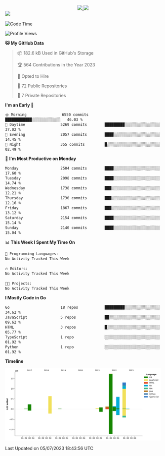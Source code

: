 <div align="center">
  <a href="https://github.com/arielsrv">
    <img height="180em" src="https://github-readme-stats.vercel.app/api?username=arielsrv&show_icons=true&theme=radical&include_all_commits=true&count_private=true"/>
    <img height="180em" src="https://github-readme-stats.vercel.app/api/top-langs/?username=arielsrv&layout=compact&langs_count=10&theme=radical"/>
 </a>
</div>

<div>
  <a href="https://www.linkedin.com/in/arielpineiro/" target="_blank">
    <img src="https://img.shields.io/badge/-LinkedIn-%230077B5?style=for-the-badge&logo=linkedin&logoColor=white" target="_blank">
  </a>
</div>

<!--START_SECTION:waka-->
![Code Time](http://img.shields.io/badge/Code%20Time-0%20secs-blue)

![Profile Views](http://img.shields.io/badge/Profile%20Views-1-blue)

**🐱 My GitHub Data** 

> 📦 182.6 kB Used in GitHub's Storage 
 > 
> 🏆 564 Contributions in the Year 2023
 > 
> 💼 Opted to Hire
 > 
> 📜 72 Public Repositories 
 > 
> 🔑 7 Private Repositories 
 > 
**I'm an Early 🐤** 

```text
🌞 Morning                6550 commits        ████████████░░░░░░░░░░░░░   46.03 % 
🌆 Daytime                5269 commits        █████████░░░░░░░░░░░░░░░░   37.02 % 
🌃 Evening                2057 commits        ████░░░░░░░░░░░░░░░░░░░░░   14.45 % 
🌙 Night                  355 commits         █░░░░░░░░░░░░░░░░░░░░░░░░   02.49 % 
```
📅 **I'm Most Productive on Monday** 

```text
Monday                   2504 commits        ████░░░░░░░░░░░░░░░░░░░░░   17.60 % 
Tuesday                  2098 commits        ████░░░░░░░░░░░░░░░░░░░░░   14.74 % 
Wednesday                1738 commits        ███░░░░░░░░░░░░░░░░░░░░░░   12.21 % 
Thursday                 1730 commits        ███░░░░░░░░░░░░░░░░░░░░░░   12.16 % 
Friday                   1867 commits        ███░░░░░░░░░░░░░░░░░░░░░░   13.12 % 
Saturday                 2154 commits        ████░░░░░░░░░░░░░░░░░░░░░   15.14 % 
Sunday                   2140 commits        ████░░░░░░░░░░░░░░░░░░░░░   15.04 % 
```


📊 **This Week I Spent My Time On** 

```text
💬 Programming Languages: 
No Activity Tracked This Week

🔥 Editors: 
No Activity Tracked This Week

🐱‍💻 Projects: 
No Activity Tracked This Week
```

**I Mostly Code in Go** 

```text
Go                       18 repos            █████████░░░░░░░░░░░░░░░░   34.62 % 
JavaScript               5 repos             ██░░░░░░░░░░░░░░░░░░░░░░░   09.62 % 
HTML                     3 repos             █░░░░░░░░░░░░░░░░░░░░░░░░   05.77 % 
TypeScript               1 repo              ░░░░░░░░░░░░░░░░░░░░░░░░░   01.92 % 
Python                   1 repo              ░░░░░░░░░░░░░░░░░░░░░░░░░   01.92 % 
```



**Timeline**

![Lines of Code chart](https://raw.githubusercontent.com/arielsrv/arielsrv/main/assets/bar_graph.png)


 Last Updated on 05/07/2023 18:43:56 UTC
<!--END_SECTION:waka-->
